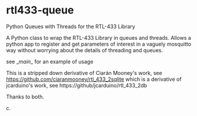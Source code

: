 # rtl433-queue
Python Queues with Threads for the RTL-433 Library

A Python class to wrap the RTL-433 Library in queues and threads.  Allows a python app to register and get parameters of 
interest in a vaguely mosquitto way without worrying about the details of threading and queues.

see \__main__ for an example of usage

This is a stripped down derivative of Ciarán Mooney's work, see https://github.com/ciaranmooney/rtl_433_2sqlite which is a
derivative of jcarduino's work, see https://github/jcarduino/rtl_433_2db

Thanks to both.

c.
